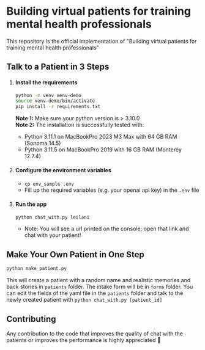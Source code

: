 # Building virtual patients for training mental health professionals

This repository is the official implementation of "Building virtual patients for training mental health professionals"

## Talk to a Patient in 3 Steps

1. #### Install the requirements
    ```bash
    python -m venv venv-demo
    source venv-demo/bin/activate
    pip install -r requirements.txt
    ```
    **Note 1:** Make sure your python version is > 3.10.0 <br>
    **Note 2:** The installation is successfully tested with:
    - Python 3.11.1 on MacBookPro 2023 M3 Max with 64 GB RAM (Sonoma 14.5)
    - Python 3.11.5 on MacBookPro 2019 with 16 GB RAM (Monterey 12.7.4)

2. #### Configure the environment variables
    - `cp env_sample .env`
    - Fill up the required variables (e.g. your openai api key) in the `.env` file
3. #### Run the app
    ```bash
    python chat_with.py leilani
    ```
    - Note: You will see a url printed on the console; open that link and chat with your patient!

## Make Your Own Patient in One Step
```bash
python make_patient.py
```
This will create a patient with a random name and realistic memories and back stories in `patients` folder. The intake form will be in `forms` folder.
You can edit the fields of the yaml file in the `patients` folder and talk to the newly created patient with `python chat_with.py [patient_id]`



## Contributing
Any contribution to the code that improves the quality of chat with the patients or improves the performance is highly appreciated 🙏